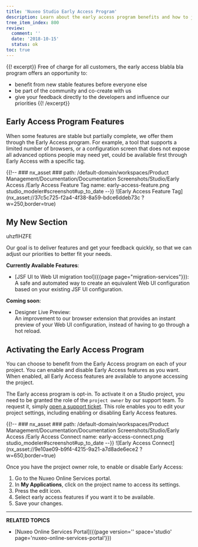 ```yaml
---
title: 'Nuxeo Studio Early Access Program'
description: Learn about the early access program benefits and how to join it.
tree_item_index: 800
review:
  comment: ''
  date: '2018-10-15'
  status: ok
toc: true
---
```

{{! excerpt}}
Free of charge for all customers, the early access blabla bla program offers an opportunity to:

- benefit from new stable features before everyone else
- be part of the community and co-create with us
- give your feedback directly to the developers and influence our priorities
{{! /excerpt}}

## Early Access Program Features

When some features are stable but partially complete, we offer them through the Early Access program. For example, a tool that supports a limited number of browsers, or a configuration screen that does not expose all advanced options people may need yet, could be available first through Early Access with a specific tag.

{{!--     ### nx_asset ###
    path: /default-domain/workspaces/Product Management/Documentation/Documentation Screenshots/Studio/Early Access /Early Access Feature Tag
    name: early-access-feature.png
    studio_modeler#screenshot#up_to_date
--}}
![Early Access Feature Tag](nx_asset://37c5c725-f2a4-4f38-8a59-bdce6ddeb73c ?w=250,border=true)

## My New Section 
uhzfIHZFE 




Our goal is to deliver features and get your feedback quickly, so that we can adjust our priorities to better fit your needs.

**Currently Available Features**:

- [JSF UI to Web UI migration tool]({{page page="migration-services"}}):<br>
A safe and automated way to create an equivalent Web UI configuration based on your existing JSF UI configuration.

**Coming soon**:

- Designer Live Preview:<br>
An improvement to our browser extension that provides an instant preview of your Web UI configuration, instead of having to go through a hot reload.

## Activating the Early Access Program

You can choose to benefit from the Early Access program on each of your project. You can enable and disable Early Access features as you want. When enabled, all Early Access features are available to anyone accessing the project.

The Early access program is opt-in. To activate it on a Studio project, you need to be granted the role of the `project owner` by our support team. To request it, simply [open a support ticket](https://jira.nuxeo.com). This role enables you to edit your project settings, including enabling or disabling Early Access features.

{{!--     ### nx_asset ###
    path: /default-domain/workspaces/Product Management/Documentation/Documentation Screenshots/Studio/Early Access /Early Access Connect
    name: early-access-connect.png
    studio_modeler#screenshot#up_to_date
--}}
![Early Access Connect](nx_asset://9e10ae09-b9f4-4215-9a21-a7d8ade6ece2 ?w=650,border=true)

Once you have the project owner role, to enable or disable Early Access:

1. Go to the Nuxeo Online Services portal.
1. In **My Applications**, click on the project name to access its settings.
1. Press the edit icon.
1. Select early access features if you want it to be available.
1. Save your changes.

* * *

**RELATED TOPICS**

- [Nuxeo Online Services Portal]({{page version='' space='studio' page='nuxeo-online-services-portal'}})
